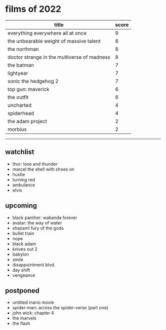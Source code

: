 # films of 2022

|title                                       |score|
|--------------------------------------------|-----|
|everything everywhere all at once           |9    |
|the unbearable weight of massive talent     |8    |
|the northman 				     |8    |
|doctor strange in the multiverse of madness |8    |
|the batman                                  |7    |
|lightyear				     |7    |
|sonic the hedgehog 2 			     |7    |
|top gun: maverick 			     |6    |
|the outfit                                  |6    |
|uncharted                                   |4    |
|spiderhead				     |4    |
|the adam project                            |2    |
|morbius                                     |2    |

---

## watchlist

- thor: love and thunder
- marcel the shell with shoes on
- hustle
- turning red
- ambulance
- elvis

## upcoming

- black panther: wakanda forever
- avatar: the way of water
- shazam! fury of the gods
- bullet train
- nope
- black adam
- knives out 2
- babylon
- smile
- disappointment blvd.
- day shift
- vengeance

## postponed

- untitled mario movie
- spider-man: across the spider-verse (part one)
- john wick: chapter 4
- the marvels
- the flash


